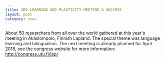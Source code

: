 ```yaml
---
title: 3RD LEARNING AND PLASTICITY MEETING A SUCCESS
layout: post
category: news
---
```


About 50 researchers from all over the world gathered at this year's meeting in Äkäslompolo, Finnish Lapland. The special theme was language learning and bilingualism. The next meeting is already planned for April 2018, see the congress website for more information: http://congress.utu.fi/lap/
